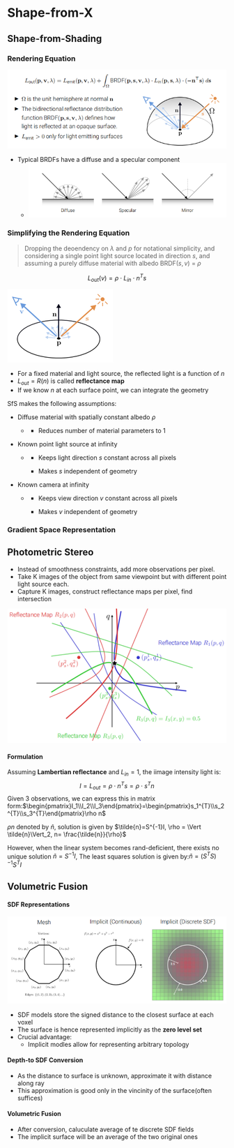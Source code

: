 # Shape-from-X

## Shape-from-Shading

### Rendering Equation

![](image/8.1.png)

- Typical BRDFs have a diffuse and a specular component
  - ![](image/8.2.png)

### Simplifying the Rendering Equation

> Dropping the deoendency on $\lambda$ and $p$ for notational simplicity, and considering a single point light source located in direction $s$, and assuming a purely diffuse material with albedo BRDF$(s,v)$ = $\rho$

$$
L_{out}(v)=\rho\cdot L_{in}\cdot n^{T}s
$$

![](image/8.3.png)

- For a fixed material and light source, the reflected light is a function of $n$
- $L_{out}=R(n)$ is called **reflectance map**
- If we know $n$ at each surface point, we can integrate the geometry

SfS makes the following assumptions:

- Diffuse material with spatially constant albedo $\rho$	

  - - Reduces number of material parameters to 1

- Known point light source at infinity

  - - Keeps light direction $s$ constant across all pixels

    - Makes $s$ independent of geometry

- Known camera at infinity

  - -  Keeps view direction $v$ constant across all pixels

    - Makes $v$ independent of geometry


### Gradient Space Representation

## Photometric Stereo

- Instead of smoothness constraints, add more observations per pixel.
- Take K images of the object from same viewpoint but with different point light source each.
- Capture K images, construct reflectance maps per pixel, find intersection

![](image/8.4.png)

#### Formulation

Assuming **Lambertian reflectance** and $L_{in}=1$, the iimage intensity light is:
$$
I=L_{out}=\rho\cdot n^{T}s=\rho\cdot s^{T}n
$$
Given 3 observations, we can express this in matrix form:$\begin{pmatrix}I_1\\I_2\\I_3\end{pmatrix}=\begin{pmatrix}s_1^{T}\\s_2^{T}\\s_3^{T}\end{pmatrix}\rho n$

$\rho n$ denoted by $\tilde{n}$, solution is given by $\tilde{n}=S^{-1}I, \rho = \Vert \tilde{n}\Vert_2, n= \frac{\tilde{n}}{\rho}$

However, when the linear system becomes rand-deficient, there exists no unique solution $\tilde{n}=S^{-1}I$, The least squares solution is given by:$\tilde{n}=(S^{T}S)^{-1}S^{T}I$

## Volumetric Fusion

#### SDF Representations

![](image/8.5.png)

- SDF models store the signed distance to the closest surface at each voxel
- The surface is hence represented implicitly as the **zero level set**
- Crucial advantage:
  - Implicit modles allow for representing arbitrary topology

#### Depth-to SDF Conversion

- As the distance to surface is unknown, approximate it with distance along ray
- This approximation is good only in the vincinity of the surface(often suffices)

#### Volumetric Fusion

- After conversion, caluculate average of te discrete SDF fields
- The implicit surface will be an average of the two original ones



